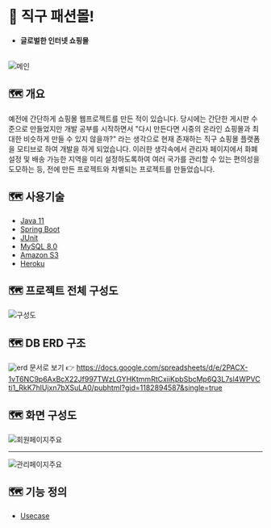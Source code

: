 # 👔 직구 패션몰!

- **글로벌한 인터넷 쇼핑몰** <br/> <br/>

![메인](https://user-images.githubusercontent.com/61670291/162607695-03ede066-9f8b-444c-81a4-6705c996f7a7.PNG)


## 🗺️ 개요 
예전에 간단하게 쇼핑몰 웹프로젝트를 만든 적이 있습니다. 당시에는 간단한 게시판 수준으로 만들었지만 개발 공부를 시작하면서 "다시 만든다면 시중의 온라인 쇼핑몰과 최대한 비슷하게 만들 수 있지 않을까?" 라는 생각으로 현재 존재하는 직구 쇼핑몰 플랫폼을 모티브로 하여 개발을 하게 되었습니다. 이러한 생각속에서 관리자 페이지에서 화폐설정 및 배송 가능한 지역을 미리 설정하도록하여 여러 국가를 관리할 수 있는 편의성을 도모하는 등, 전에 만든 프로젝트와 차별되는 프로젝트를 만들었습니다. 

## 🗺️ 사용기술
- [Java 11](https://docs.oracle.com/en/java/javase/11/)
- [Spring Boot](https://docs.spring.io/spring-boot/docs/current/reference/htmlsingle/)
- [JUnit](https://junit.org/junit4/javadoc/latest/index.html/)
- [MySQL 8.0](https://dev.mysql.com/doc/refman/8.0/en/)
- [Amazon S3](https://docs.aws.amazon.com/ko_kr/AmazonS3/latest/userguide/Welcome.html)
- [Heroku](https://devcenter.heroku.com/categories/deployment)

## 🗺️ 프로젝트 전체 구성도
![구성도](https://user-images.githubusercontent.com/61670291/162710275-95311500-1fa1-45ba-97dd-7e64c7f9f507.PNG)

## 🗺️ DB ERD 구조 
![erd](https://user-images.githubusercontent.com/61670291/162710791-010acf85-3e2f-49a8-91c3-4915f2fa22b6.PNG)
문서로 보기 👉 https://docs.google.com/spreadsheets/d/e/2PACX-1vT6NC9p6AxBcX22Jf997TWzLGYHKtmmRtCxiiKpbSbcMp6Q3L7sl4WPVCti1_RkK7hlUjxn7bXSuLA0/pubhtml?gid=1182894587&single=true

## 🗺️ 화면 구성도
![회원페이지주요](https://user-images.githubusercontent.com/61670291/162712344-815c791b-50a9-4c08-9e49-3f4ee529d46a.PNG)
***
![관리페이지주요](https://user-images.githubusercontent.com/61670291/162712363-bcbef683-1962-416d-831a-9c4768208ad8.PNG)


## 🗺️ 기능 정의
- [Usecase](https://github.com/jhjung3072/SpringShopping/wiki/Usecase)
